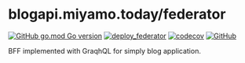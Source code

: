 # blogapi.miyamo.today/federator


[![GitHub go.mod Go version](https://img.shields.io/github/go-mod/go-version/miyamo2/blogapi.miyamo.today?filename=%2Ffederator%2Fgo.mod&logo=go)](https://img.shields.io/github/go-mod/go-version/miyamo2/blogapi.miyamo.today?filename=%2Ffederator%2Fgo.mod&logo=go)
[![deploy_federator](https://github.com/miyamo2/blogapi.miyamo.today/actions/workflows/deploy_federator.yaml/badge.svg)](https://github.com/miyamo2/blogapi.miyamo.today/actions/workflows/deploy_federator.yaml)
[![codecov](https://codecov.io/github/miyamo2/blogapi.miyamo.today/branch/main/graph/badge.svg?token=FTA7OG7EBM&flag=federator)](https://codecov.io/gh/miyamo2/blogapi.miyamo.today)
[![GitHub](https://img.shields.io/github/license/miyamo2/blogapi.miyamo.today)](https://img.shields.io/github/license/miyamo2/blogapi.miyamo.today)

BFF implemented with GraqhQL for simply blog application.
